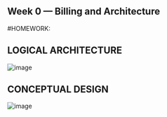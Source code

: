## Week 0 — Billing and Architecture
  
  #HOMEWORK:
  ## LOGICAL ARCHITECTURE
  ![image](https://user-images.githubusercontent.com/96382060/218617810-437b157e-8a04-403d-a0b4-32824a64feaa.png)
  
  
  ## CONCEPTUAL DESIGN
  ![image](https://user-images.githubusercontent.com/96382060/218618619-926c1f09-e056-49ca-b884-5ea9c16f4c1c.png)



